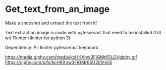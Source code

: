 # Get_text_from_an_image
Make a snapshot and extract the text from it!

Text extraction image is made with pytesseract that need to be installed
GUI wit Tkinter (tkinter for python 3)

Dependency:
Pil
tkinter
pytesseract
keyboard

https://media.giphy.com/media/kcHKXnw3FiGMr65U2I/giphy.gif
https://giphy.com/gifs/kcHKXnw3FiGMr65U2I/html5
